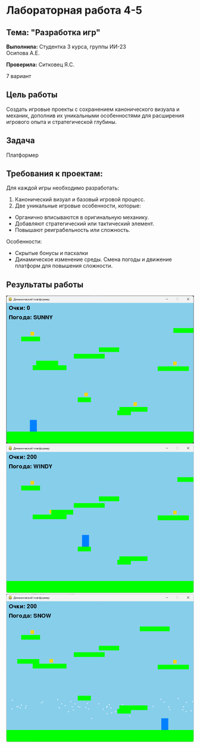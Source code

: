 # Лабораторная работа 4-5

## Тема: "Разработка игр"

**Выполнила:**
Студентка 3 курса, группы ИИ-23  
Осипова А.Е.

**Проверила:**
Ситковец Я.С.

7 вариант

## Цель работы

  Создать игровые проекты с сохранением канонического визуала и механик, дополнив их уникальными особенностями для расширения игрового опыта и стратегической глубины.

## Задача

Платформер


## Требования к проектам:

Для каждой игры необходимо разработать:
1. Канонический визуал и базовый игровой процесс.
2. Две уникальные игровые особенности, которые:
- Органично вписываются в оригинальную механику.
- Добавляют стратегический или тактический элемент.
- Повышают реиграбельность или сложность.

Особенности:

- Скрытые бонусы и пасхалки
- Динамическое изменение среды. Смена погоды и движение
платформ для повышения сложности. 



## Результаты работы
![](image/1.png)
![](image/2.png)
![](image/3.png)

 